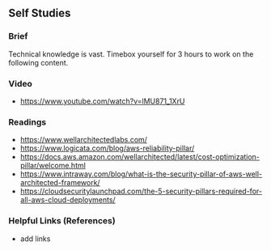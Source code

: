 ## Self Studies

### Brief

Technical knowledge is vast. Timebox yourself for 3 hours to work on the following content.

### Video 

- https://www.youtube.com/watch?v=lMU871_1XrU

### Readings

- https://www.wellarchitectedlabs.com/
- https://www.logicata.com/blog/aws-reliability-pillar/
- https://docs.aws.amazon.com/wellarchitected/latest/cost-optimization-pillar/welcome.html
- https://www.intraway.com/blog/what-is-the-security-pillar-of-aws-well-architected-framework/
- https://cloudsecuritylaunchpad.com/the-5-security-pillars-required-for-all-aws-cloud-deployments/

### Helpful Links (References)

- add links
